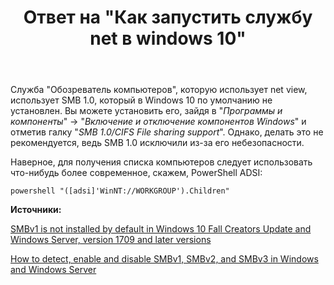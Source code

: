 ﻿---
title: "Ответ на \"Как запустить службу net в windows 10\""
se.owner.user_id: 240512
se.owner.display_name: "MSDN.WhiteKnight"
se.owner.link: "https://ru.stackoverflow.com/users/240512/msdn-whiteknight"
se.answer_id: 916296
se.question_id: 914372
se.post_type: answer
se.score: 1
se.is_accepted: False
---
<p>Служба "Обозреватель компьютеров", которую использует net view, использует SMB 1.0, который в Windows 10 по умолчанию не установлен. Вы можете установить его, зайдя в "<em>Программы и компоненты</em>" -> "<em>Включение и отключение компонентов Windows</em>" и отметив галку "<em>SMB 1.0/CIFS File sharing support</em>". Однако, делать это не рекомендуется, ведь SMB 1.0 исключили из-за его небезопасности.</p>

<p>Наверное, для получения списка компьютеров следует использовать что-нибудь более современное, скажем, PowerShell ADSI: </p>

<pre><code>powershell "([adsi]'WinNT://WORKGROUP').Children"
</code></pre>

<p><strong>Источники:</strong></p>

<p><a href="https://support.microsoft.com/en-nz/help/4034314/smbv1-is-not-installed-by-default-in-windows" rel="nofollow noreferrer">SMBv1 is not installed by default in Windows 10 Fall Creators Update and Windows Server, version 1709 and later versions</a></p>

<p><a href="https://support.microsoft.com/en-us/help/2696547/how-to-detect-enable-and-disable-smbv1-smbv2-and-smbv3-in-windows-and" rel="nofollow noreferrer">How to detect, enable and disable SMBv1, SMBv2, and SMBv3 in Windows and Windows Server</a></p>
